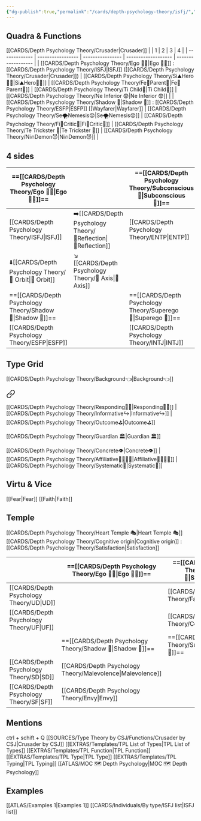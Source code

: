 ```yaml
---
{"dg-publish":true,"permalink":"/cards/depth-psychology-theory/isfj/","noteIcon":"","created":"2022-12-27T19:27:25.866+01:00","updated":"2023-04-20T23:25:34.816+02:00"}
---
```



## Quadra & Functions
[[CARDS/Depth Psychology Theory/Crusader\|Crusader]]
|               | 1                 | 2                | 3                   | 4                  |
| ------------- | ----------------- | ---------------- | ------------------- | ------------------ |
| [[CARDS/Depth Psychology Theory/Ego 🙋‍♂️\|Ego 🙋‍♂️]] : [[CARDS/Depth Psychology Theory/ISFJ\|ISFJ]] ([[CARDS/Depth Psychology Theory/Crusader\|Crusader]])  | [[CARDS/Depth Psychology Theory/Si⛰️Hero🦸‍♂️\|Si⛰️Hero🦸‍♂️]] | [[CARDS/Depth Psychology Theory/Fe💉Parent🤨\|Fe💉Parent🤨]] | [[CARDS/Depth Psychology Theory/Ti Child👼\|Ti Child👼]]     | [[CARDS/Depth Psychology Theory/Ne Inferior 😨\|Ne Inferior 😨]] |
| [[CARDS/Depth Psychology Theory/Shadow 👤\|Shadow 👤]] : [[CARDS/Depth Psychology Theory/ESFP\|ESFP]] [[Wayfarer\|Wayfarer]] | [[CARDS/Depth Psychology Theory/Se🌪️Nemesis😟\|Se🌪️Nemesis😟]] | [[CARDS/Depth Psychology Theory/Fi🔱Critic🤔\|Fi🔱Critic🤔]] | [[CARDS/Depth Psychology Theory/Te Trickster 🤡\|Te Trickster 🤡]] | [[CARDS/Depth Psychology Theory/Ni🔥Demon😈\|Ni🔥Demon😈]]    |

## 4 sides  
| ==[[CARDS/Depth Psychology Theory/Ego 🙋‍♂️\|Ego 🙋‍♂️]]==  |                    | ==[[CARDS/Depth Psychology Theory/Subconscious 🤸\|Subconscious 🤸]]== |
| -------------- | ------------------ | ------------------- |
| [[CARDS/Depth Psychology Theory/ISFJ\|ISFJ]]               | ➡️[[CARDS/Depth Psychology Theory/🔀Reflection\|🔀Reflection]] | [[CARDS/Depth Psychology Theory/ENTP\|ENTP]] |
| ⬇️[[CARDS/Depth Psychology Theory/🔄 Orbit\|🔄 Orbit]] | ↘️ [[CARDS/Depth Psychology Theory/🧲 Axis\|🧲 Axis]]     |                     |
| ==[[CARDS/Depth Psychology Theory/Shadow 👤\|Shadow 👤]]==  |                    | ==[[CARDS/Depth Psychology Theory/Superego 👹\|Superego 👹]]==     |
| [[CARDS/Depth Psychology Theory/ESFP\|ESFP]]    |                   |  [[CARDS/Depth Psychology Theory/INTJ\|INTJ]] |


## Type Grid 
[[CARDS/Depth Psychology Theory/Background👈\|Background👈]] 

<div class="transclusion internal-embed is-loaded"><a class="markdown-embed-link" href="/cards/depth-psychology-theory/background/#22a9bf" aria-label="Open link"><svg xmlns="http://www.w3.org/2000/svg" width="24" height="24" viewBox="0 0 24 24" fill="none" stroke="currentColor" stroke-width="2" stroke-linecap="round" stroke-linejoin="round" class="svg-icon lucide-link"><path d="M10 13a5 5 0 0 0 7.54.54l3-3a5 5 0 0 0-7.07-7.07l-1.72 1.71"></path><path d="M14 11a5 5 0 0 0-7.54-.54l-3 3a5 5 0 0 0 7.07 7.07l1.71-1.71"></path></svg></a><div class="markdown-embed">



[[CARDS/Depth Psychology Theory/Responding🧘‍♂️\|Responding🧘‍♂️]] | [[CARDS/Depth Psychology Theory/Informative↪️\|Informative↪️]] | [[CARDS/Depth Psychology Theory/Outcome⛳\|Outcome⛳]] 

</div></div>

[[CARDS/Depth Psychology Theory/Guardian 🏛️\|Guardian 🏛️]] 

<div class="transclusion internal-embed is-loaded"><div class="markdown-embed">



[[CARDS/Depth Psychology Theory/Concrete👁️\|Concrete👁️]] | [[CARDS/Depth Psychology Theory/Affiliative👨‍👩‍👧‍👦\|Affiliative👨‍👩‍👧‍👦]] | [[CARDS/Depth Psychology Theory/Systematic🔧\|Systematic🔧]]  

</div></div>
  

## Virtu & Vice
[[Fear\|Fear]] [[Faith\|Faith]]

## Temple 
[[CARDS/Depth Psychology Theory/Heart Temple 🎭\|Heart Temple 🎭]]
[[CARDS/Depth Psychology Theory/Cognitive origin\|Cognitive origin]] : [[CARDS/Depth Psychology Theory/Satisfaction\|Satisfaction]]

|       | ==[[CARDS/Depth Psychology Theory/Ego 🙋‍♂️\|Ego 🙋‍♂️]]== | ==[[CARDS/Depth Psychology Theory/Subconscious 🤸\|Subconscious 🤸]]== |
| ----- | ----------------- |  ----------------------- |
| [[CARDS/Depth Psychology Theory/UD\|UD]]   |    | [[CARDS/Depth Psychology Theory/Fanatism\|Fanatism]]      |
| [[CARDS/Depth Psychology Theory/UF\|UF]] |    | [[CARDS/Depth Psychology Theory/Compassion\|Compassion]]    |
|       | ==[[CARDS/Depth Psychology Theory/Shadow 👤\|Shadow 👤]]== |     ==[[CARDS/Depth Psychology Theory/Superego 👹\|Superego 👹]]==     |
| [[CARDS/Depth Psychology Theory/SD\|SD]]   | [[CARDS/Depth Psychology Theory/Malevolence\|Malevolence]] |                        |
| [[CARDS/Depth Psychology Theory/SF\|SF]] | [[CARDS/Depth Psychology Theory/Envy\|Envy]]       |                        |


## Mentions 
ctrl + schift + Q
[[SOURCES/Type Theory by CSJ/Functions/Crusader by CSJ\|Crusader by CSJ]]
[[EXTRAS/Templates/TPL List of Types\|TPL List of Types]]
[[EXTRAS/Templates/TPL Function\|TPL Function]]
[[EXTRAS/Templates/TPL Type\|TPL Type]]
[[EXTRAS/Templates/TPL Typing\|TPL Typing]]
[[ATLAS/MOC 🗺️ Depth Psychology\|MOC 🗺️ Depth Psychology]]

## Examples 
[[ATLAS/Examples 1\|Examples 1]] 
[[CARDS/Individuals/By type/ISFJ list\|ISFJ list]]